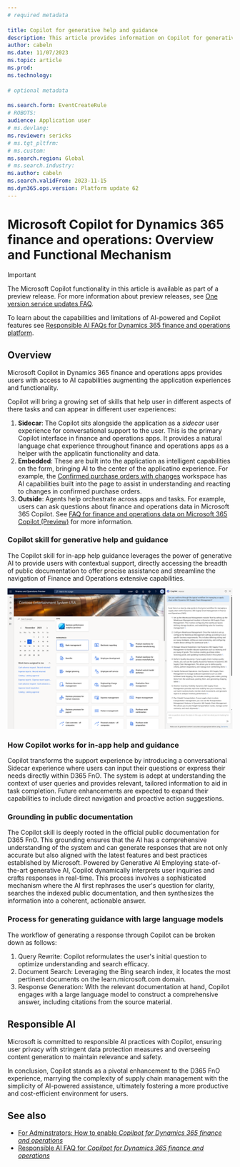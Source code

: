 ```yaml
---
# required metadata

title: Copilot for generative help and guidance
description: This article provides information on Copilot for generative help and guidance in the finance and operations platform
author: cabeln
ms.date: 11/07/2023
ms.topic: article
ms.prod: 
ms.technology: 

# optional metadata

ms.search.form: EventCreateRule
# ROBOTS:
audience: Application user
# ms.devlang: 
ms.reviewer: sericks
# ms.tgt_pltfrm: 
# ms.custom:
ms.search.region: Global
# ms.search.industry:
ms.author: cabeln
ms.search.validFrom: 2023-11-15
ms.dyn365.ops.version: Platform update 62
---
```


# Microsoft Copilot for Dynamics 365 finance and operations: Overview and Functional Mechanism

> [!IMPORTANT]
> The Microsoft Copilot functionality in this article is available as part of a preview release. For more information about preview releases, see [One version service updates FAQ](/dynamics365/unified-operations/fin-and-ops/get-started/one-version).
>
> To learn about the capabilities and limitations of AI-powered and Copilot features see [Responsible AI FAQs for Dynamics 365 finance and operations platform](../../dev-itpro/responsible-ai/responsible-ai-overview.md).

## Overview

Microsoft Copilot in Dynamics 365 finance and operations apps provides users with access to AI capabilities augmenting the application experiences and functionality. 

Copilot will bring a growing set of skills that help user in different aspects of there tasks and can appear in different user experiences:

1. **Sidecar**: The Copilot sits alongside the application as a *sidecar* user experience for conversational support to the user. This  is the primary Copilot interface in finance and operations apps. It provides a natural language chat experience throughout finance and operations apps as a helper with the applicatin functionality and data.
1. **Embedded**: These are built into the application as intelligent capabilities on the form, bringing AI to the center of the applicatino experience. For example, the [Confirmed purchase orders with changes](../../../supply-chain/procurement/purchase-order-changes-after-confirmation#the-confirmed-purchase-orders-with-changes-workspace) workspace has AI capabilities built into the page to assist in understanding and reacting to changes in confirmed purchase orders.
1. **Outside**: Agents help orchestrate across apps and tasks. For example, users can ask questions about finance and operations data in Microsoft 365 Copilot. See [FAQ for finance and operations data on Microsoft 365 Copilot (Preview)](../../dev-itpro/m365-copilot/faq-for-chat-with-fno-data-on-m365copilot) for more information.


### Copilot skill for generative help and guidance 

The Copilot skill for in-app help guidance leverages the power of generative AI to provide users with contextual support, directly accessing the breadth of public documentation to offer precise assistance and streamline the navigation of Finance and Operations extensive capabilities.

![Copilot help pane in the user experience](./media/copilot-homepage%20-explain-worflow.png)

### How Copilot works for in-app help and guidance

Copilot transforms the support experience by introducing a conversational Sidecar experience where users can input their questions or express their needs directly within D365 FnO. The system is adept at understanding the context of user queries and provides relevant, tailored information to aid in task completion. Future enhancements are expected to expand their capabilities to include direct navigation and proactive action suggestions.

### Grounding in public documentation

The Copilot skill is deeply rooted in the official public documentation for D365 FnO. This grounding ensures that the AI has a comprehensive understanding of the system and can generate responses that are not only accurate but also aligned with the latest features and best practices established by Microsoft.
Powered by Generative AI
Employing state-of-the-art generative AI, Copilot dynamically interprets user inquiries and crafts responses in real-time. This process involves a sophisticated mechanism where the AI first rephrases the user's question for clarity, searches the indexed public documentation, and then synthesizes the information into a coherent, actionable answer.

### Process for generating guidance with large language models

The workflow of generating a response through Copilot can be broken down as follows:
1.	Query Rewrite: Copilot reformulates the user's initial question to optimize understanding and search efficacy.
1.	Document Search: Leveraging the Bing search index, it locates the most pertinent documents on the learn.microsoft.com domain.
1.	Response Generation: With the relevant documentation at hand, Copilot engages with a large language model to construct a comprehensive answer, including citations from the source material.

## Responsible AI

Microsoft is committed to responsible AI practices with Copilot, ensuring user privacy with stringent data protection measures and overseeing content generation to maintain relevance and safety.


In conclusion, Copilot stands as a pivotal enhancement to the D365 FnO experience, marrying the complexity of supply chain management with the simplicity of AI-powered assistance, ultimately fostering a more productive and cost-efficient environment for users.

## See also
-  [For Adminstrators: How to enable *Copilpot for Dynamics 365 finance and operations*](../../dev-itpro/copilot/enable-copilot.md)
- [Responsible AI FAQ for *Copilpot for Dynamics 365 finance and operations*](copilot-generative-help-rai-faq.md)
